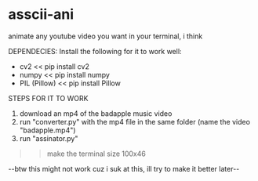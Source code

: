 # asscii-ani
animate any youtube video you want in your terminal, i think

DEPENDECIES:
Install the following for it to work well:
- cv2 << pip install cv2
- numpy << pip install numpy
- PIL (Pillow) <<  pip install Pillow

STEPS FOR IT TO WORK
1. download an mp4 of the badapple music video
2. run "converter.py" with the mp4 file in the same folder (name the video "badapple.mp4")
3. run "assinator.py"
>>make the terminal size 100x46

--btw this might not work cuz i suk at this, ill try to make it better later--

